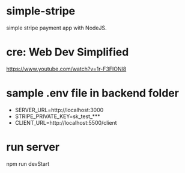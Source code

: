 # simple-stripe
simple stripe payment app with NodeJS.

# cre: Web Dev Simplified 
https://www.youtube.com/watch?v=1r-F3FIONl8

# sample .env file in backend folder
- SERVER_URL=http://localhost:3000
- STRIPE_PRIVATE_KEY=sk_test_***
- CLIENT_URL=http://localhost:5500/client

# run server
npm run devStart
